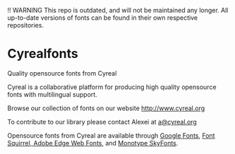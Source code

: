 !! WARNING This repo is outdated, and will not be maintained any longer. All up-to-date versions of fonts can be found in their own respective repositories. 

Cyrealfonts
===========

Quality opensource fonts from Cyreal

Cyreal is a collaborative platform for producing high quality
opensource fonts with multilingual support.

Browse our collection of fonts on our website http://www.cyreal.org

To contribute to our library please contact Alexei at a@cyreal.org

Opensource fonts from Cyreal are available through 
<a href="http://google.com/webfonts">Google Fonts</a>, <a href="http://www.fontsquirrel.com/foundry/Cyreal">Font Squirrel, <a href="https://edgewebfonts.adobe.com/fonts#/?nameFilter=lora">Adobe Edge Web Fonts</a>, and <a href="http://www.fonts.com/web-fonts/google">Monotype SkyFonts</a>.




